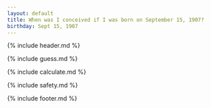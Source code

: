 ```yaml
---
layout: default
title: When was I conceived if I was born on September 15, 1907?
birthday: Sept 15, 1907
---
```


{% include header.md %}

{% include guess.md %}

{% include calculate.md %}

{% include safety.md %}

{% include footer.md %}



